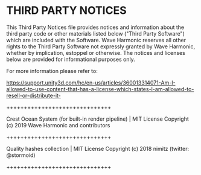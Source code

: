 # THIRD PARTY NOTICES

This Third Party Notices file provides notices and information about the third party code or other materials listed below ("Third Party Software") which are included with the Software. Wave Harmonic reserves all other rights to the Third Party Software not expressly granted by Wave Harmonic, whether by implication, estoppel or otherwise. The notices and licenses below are provided for informational purposes only.

For more information please refer to:

https://support.unity3d.com/hc/en-us/articles/360013314071-Am-I-allowed-to-use-content-that-has-a-license-which-states-I-am-allowed-to-resell-or-distribute-it-

++++++++++++++++++++++++++++++

Crest Ocean System (for built-in render pipeline) | MIT License
Copyright (c) 2019 Wave Harmonic and contributors

++++++++++++++++++++++++++++++

Quality hashes collection | MIT License
Copyright (c) 2018 nimitz (twitter: @stormoid)

++++++++++++++++++++++++++++++

